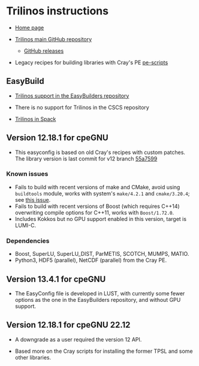 # Trilinos instructions

-   [Home page](https://trilinos.org/)

-   [Trilinos main GitHub repository](https://github.com/trilinos/Trilinos)

    -   [GitHub releases](https://github.com/trilinos/Trilinos/releases)

- Legacy recipes for building libraries with Cray's PE [pe-scripts](https://github.com/Cray/pe-scripts/tree/master/sh)


## EasyBuild

-   [Trilinos support in the EasyBuilders repository](https://github.com/easybuilders/easybuild-easyconfigs/tree/develop/easybuild/easyconfigs/t/Trilinos)

-   There is no support for Trilinos in the CSCS repository

-   [Trilinos in Spack](https://spack.readthedocs.io/en/latest/package_list.html#trilinos)


## Version 12.18.1 for cpeGNU

-   This easyconfig is based on old Cray's recipes with custom patches. The library version is last commit for v12 branch [55a7599](https://github.com/trilinos/Trilinos/commit/55a75997332636a28afc9db1aee4ae46fe8d93e7)

### Known issues

-  Fails to build with recent versions of make and CMake, avoid using `buildtools` module, works with system's `make/4.2.1` and `cmake/3.20.4`; see [this issue](https://github.com/GEOS-DEV/thirdPartyLibs/issues/136).
-  Fails to build with recent versions of Boost (which requires C++14) overwriting compile options for C++11, works with `Boost/1.72.0`.
-  Includes Kokkos but no GPU support enabled in this version, target is LUMI-C.

### Dependencies

-  Boost, SuperLU, SuperLU_DIST, ParMETIS, SCOTCH, MUMPS, MATIO.  
-  Python3, HDF5 (parallel), NetCDF (parallel) from the Cray PE.

## Version 13.4.1 for cpeGNU

-   The EasyConfig file is developed in LUST, with currently some fewer options as the
    one in the EasyBuilders repository, and without GPU support.

## Version 12.18.1 for cpeGNU 22.12
    
-   A downgrade as a user required the version 12 API.

-   Based more on the Cray scripts for installing the former TPSL and some other libraries.

   